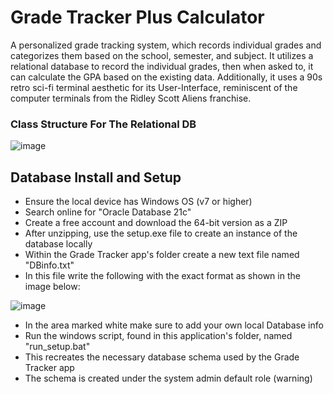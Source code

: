 # Grade Tracker Plus Calculator

A personalized grade tracking system, which records individual grades and categorizes them based on the school, semester, and subject. It utilizes a relational database to record the individual grades, then when asked to, it can calculate the GPA based on the existing data. Additionally, it uses a 90s retro sci-fi terminal aesthetic for its User-Interface, reminiscent of the computer terminals from the Ridley Scott Aliens franchise.

### Class Structure For The Relational DB

![image](https://github.com/user-attachments/assets/9226052e-7f95-4f85-8416-bab6ca65ab46)

## Database Install and Setup

- Ensure the local device has Windows OS (v7 or higher)
- Search online for "Oracle Database 21c" 
- Create a free account and download the 64-bit version as a ZIP
- After unzipping, use the setup.exe file to create an instance of the database locally
- Within the Grade Tracker app's folder create a new text file named "DBinfo.txt" 
- In this file write the following with the exact format as shown in the image below:

![image](https://github.com/user-attachments/assets/2bf173e1-396a-48e1-9862-00943e9167dd)

- In the area marked white make sure to add your own local Database info
- Run the windows script, found in this application's folder, named "run_setup.bat" 
- This recreates the necessary database schema used by the Grade Tracker app
- The schema is created under the system admin default role (warning)
